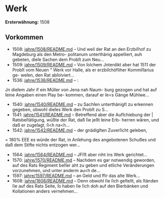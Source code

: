# Werk

**Ersterwähnung:** 1508

## Vorkommen
- 1508: [jahre/1508/README.md](../jahre/1508/README.md) – Und weil der
Rat an den Erzbiſhof zu Magdeburg als den Metro-
politanum unterthänig appelliert, auh gebeten, dieſe Sachen
dem Probſt zum Neu...
- 1509: [jahre/1509/README.md](../jahre/1509/README.md) – Von
ſolchem Jnterdikt aber hat 1511 der Probſt vom Neuen
“ Werk vor Halle, als er erzbiſchöfliher Kommiſſarius ge-
weſen, den Rat abſolviert...
- 1536: [jahre/1536/README.md](../jahre/1536/README.md) – :

Jn dieſem Jahr if ein Müller von Jena nah Naum-
burg gezogen und hat auf ſeine Angaben einen Play be-
kommen, darauf er ſe<s Gänge Mühlwe...
- 1540: [jahre/1540/README.md](../jahre/1540/README.md) – zu Sachſen unterthänigſt zu
erkennen gegeben, obwohl dieſes Werk den Probſt zu
S...
- 1541: [jahre/1541/README.md](../jahre/1541/README.md) – Betreffend aber die Aufſchiebung der |
Ratsbeſtätigung, wüßte der Rat, daß ſie jeßt ſeine Erb-
herren wären, und daß er zugeſagt, ſi<h na<h...
- 1542: [jahre/1542/README.md](../jahre/1542/README.md) – der gnädigſten Zuverſicht geleben,


= 180% EEE
es würde der Rat, in Anſehung des angebotenen Schußes
und daß dem Stifte nichts entzogen wer...
- 1564: [jahre/1564/README.md](../jahre/1564/README.md) – JFſﬅ aber niht ins Werk gerichtet...
- 1570: [jahre/1570/README.md](../jahre/1570/README.md) – Nachdem es gar notwendig geworden, auf des Rats
Regiment beſſer aht zu geben und etliche Veränderungen
vorzunehmen, und unter anderm au<h de...
- 1597: [jahre/1597/README.md](../jahre/1597/README.md) – an Geld und ffir das
alte Werk...
- 1608: [jahre/1608/README.md](../jahre/1608/README.md) – Denn obwohl ſie ſich geſtellt, als ſtänden
ſie auf des Rats Seite, ſo haben ſie ſich doh auf den
Bierbänken und Kollationen anders vernehmen...
